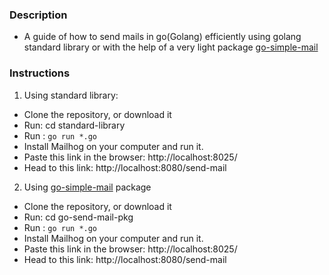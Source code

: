 ### Description

- A guide of how to send mails in go(Golang) efficiently using golang standard library or with the help of a very light package [go-simple-mail](github.com/xhit/go-simple-mail/v2)

### Instructions

1. Using standard library:

- Clone the repository, or download it
- Run: cd standard-library
- Run : `go run *.go`
- Install Mailhog on your computer and run it.
- Paste this link in the browser: http://localhost:8025/
- Head to this link: http://localhost:8080/send-mail

2. Using [go-simple-mail](github.com/xhit/go-simple-mail/v2) package

- Clone the repository, or download it
- Run: cd go-send-mail-pkg
- Run : `go run *.go`
- Install Mailhog on your computer and run it.
- Paste this link in the browser: http://localhost:8025/
- Head to this link: http://localhost:8080/send-mail
